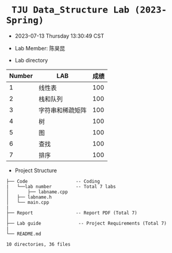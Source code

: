 # ` TJU Data_Structure Lab (2023-Spring)`

* 2023-07-13 Thursday 13:30:49 CST

* Lab Member: 陈昊昆

* Lab directory

| Number | LAB              | 成绩 |
| :----- | ---------------- | ---- |
| 1      | 线性表           | 100  |
| 2      | 栈和队列         | 100  |
| 3      | 字符串和稀疏矩阵 | 100  |
| 4      | 树               | 100  |
| 5      | 图               | 100  |
| 6      | 查找             | 100  |
| 7      | 排序             | 100  |

* Project Structure

```
├── Code                  -- Coding
|   └──lab number         -- Total 7 labs
│   	├── labname.cpp
│  	├── labname.h
│  	└── main.cpp
|
├── Report                -- Report PDF (Total 7)
│   
├── Lab guide              -- Project Requirements (Total 7)
|
└── README.md

10 directories, 36 files
```

